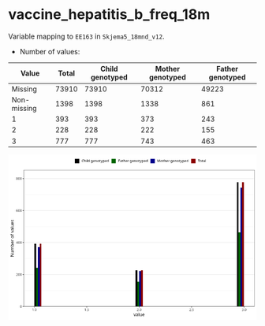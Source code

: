 # vaccine_hepatitis_b_freq_18m
Variable mapping to `EE163` in `Skjema5_18mnd_v12`.
- Number of values:

| Value | Total | Child genotyped | Mother genotyped | Father genotyped |
| ----- | ----- | --------------- | ---------------- | ---------------- |
| Missing | 73910 | 73910 | 70312 | 49223 |
| Non-missing | 1398 | 1398 | 1338 | 861 |
| 1 | 393 | 393 | 373 | 243 |
| 2 | 228 | 228 | 222 | 155 |
| 3 | 777 | 777 | 743 | 463 |



![](vaccine_hepatitis_b_freq_18m_n.png)



